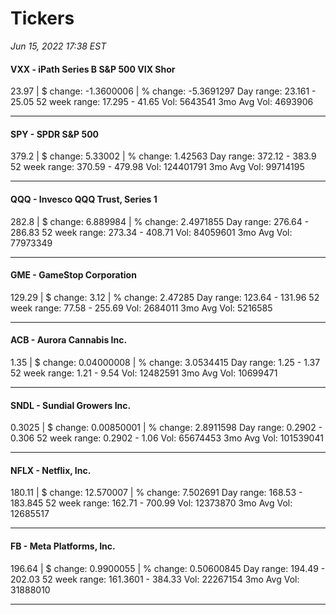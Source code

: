 # Tickers
*Jun 15, 2022 17:38 EST*

#### VXX - iPath Series B S&P 500 VIX Shor
23.97 | $ change: -1.3600006 | % change: -5.3691297
Day range: 23.161 - 25.05 52 week range: 17.295 - 41.65
Vol: 5643541 3mo Avg Vol: 4693906

---

#### SPY - SPDR S&P 500
379.2 | $ change: 5.33002 | % change: 1.42563
Day range: 372.12 - 383.9 52 week range: 370.59 - 479.98
Vol: 124401791 3mo Avg Vol: 99714195

---

#### QQQ - Invesco QQQ Trust, Series 1
282.8 | $ change: 6.889984 | % change: 2.4971855
Day range: 276.64 - 286.83 52 week range: 273.34 - 408.71
Vol: 84059601 3mo Avg Vol: 77973349

---

#### GME - GameStop Corporation
129.29 | $ change: 3.12 | % change: 2.47285
Day range: 123.64 - 131.96 52 week range: 77.58 - 255.69
Vol: 2684011 3mo Avg Vol: 5216585

---

#### ACB - Aurora Cannabis Inc.
1.35 | $ change: 0.04000008 | % change: 3.0534415
Day range: 1.25 - 1.37 52 week range: 1.21 - 9.54
Vol: 12482591 3mo Avg Vol: 10699471

---

#### SNDL - Sundial Growers Inc.
0.3025 | $ change: 0.00850001 | % change: 2.8911598
Day range: 0.2902 - 0.306 52 week range: 0.2902 - 1.06
Vol: 65674453 3mo Avg Vol: 101539041

---

#### NFLX - Netflix, Inc.
180.11 | $ change: 12.570007 | % change: 7.502691
Day range: 168.53 - 183.845 52 week range: 162.71 - 700.99
Vol: 12373870 3mo Avg Vol: 12685517

---

#### FB - Meta Platforms, Inc.
196.64 | $ change: 0.9900055 | % change: 0.50600845
Day range: 194.49 - 202.03 52 week range: 161.3601 - 384.33
Vol: 22267154 3mo Avg Vol: 31888010

---

